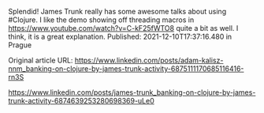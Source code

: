 Splendid! James Trunk really has some awesome talks about using #Clojure. I like the demo showing off threading macros in https://www.youtube.com/watch?v=C-kF25fWTO8 quite a bit as well. I think, it is a great explanation.
Published: 2021-12-10T17:37:16.480 in Prague

Original article URL: https://www.linkedin.com/posts/adam-kalisz-nnm_banking-on-clojure-by-james-trunk-activity-6875111170685116416-rn3S

https://www.linkedin.com/posts/james-trunk_banking-on-clojure-by-james-trunk-activity-6874639253280698369-uLe0